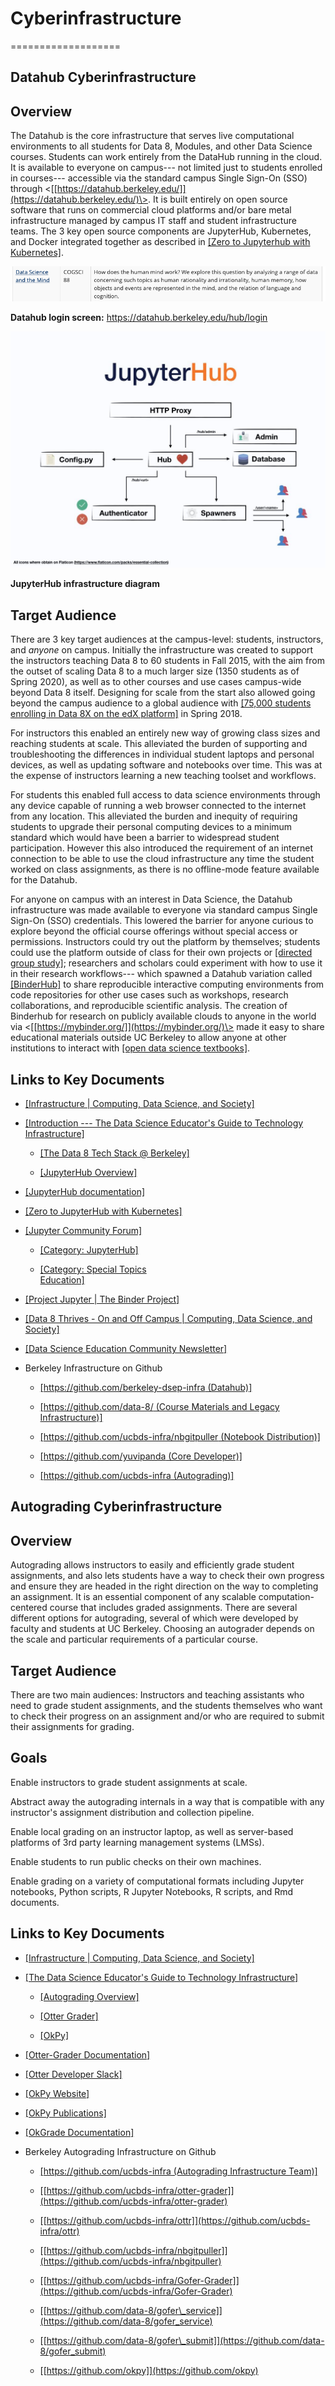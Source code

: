 # Cyberinfrastructure
===================

## Datahub Cyberinfrastructure

## Overview

The Datahub is the core infrastructure that serves live computational
environments to all students for Data 8, Modules, and other Data Science
courses. Students can work entirely from the DataHub running in the
cloud. It is available to everyone on campus--- not limited just to
students enrolled in courses--- accessible via the standard campus
Single Sign-On (SSO) through
\<[[https://datahub.berkeley.edu/]](https://datahub.berkeley.edu/)\>.
It is built entirely on open source software that runs on commercial
cloud platforms and/or bare metal infrastructure managed by campus IT
staff and student infrastructure teams. The 3 key open source components
are JupyterHub, Kubernetes, and Docker integrated together as described
in [[Zero to Jupyterhub with
Kubernetes]](https://zero-to-jupyterhub.readthedocs.io/en/latest/).

[![](media/media/image1.png)](https://datahub.berkeley.edu/hub/login)

**Datahub login screen:** https://datahub.berkeley.edu/hub/login

[![](media/media/image2.jpg)](https://jupyterhub.readthedocs.io/en/stable/index.html)

**JupyterHub infrastructure diagram**

## Target Audience

There are 3 key target audiences at the campus-level: students,
instructors, and *anyone* on campus. Initially the infrastructure was
created to support the instructors teaching Data 8 to 60 students in
Fall 2015, with the aim from the outset of scaling Data 8 to a much
larger size (1350 students as of Spring 2020), as well as to other
courses and use cases campus-wide beyond Data 8 itself. Designing for
scale from the start also allowed going beyond the campus audience to a
global audience with [[75,000 students enrolling in Data 8X on the edX
platform]](https://data.berkeley.edu/news/data-8-thrives-and-campus#main-inner:~:text=Data%208%20Extends%20Beyond%20Berkeley)
in Spring 2018.

For instructors this enabled an entirely new way of growing class sizes
and reaching students at scale. This alleviated the burden of supporting
and troubleshooting the differences in individual student laptops and
personal devices, as well as updating software and notebooks over time.
This was at the expense of instructors learning a new teaching toolset
and workflows.

For students this enabled full access to data science environments
through any device capable of running a web browser connected to the
internet from any location. This alleviated the burden and inequity of
requiring students to upgrade their personal computing devices to a
minimum standard which would have been a barrier to widespread student
participation. However this also introduced the requirement of an
internet connection to be able to use the cloud infrastructure any time
the student worked on class assignments, as there is no offline-mode
feature available for the Datahub.

For anyone on campus with an interest in Data Science, the Datahub
infrastructure was made available to everyone via standard campus Single
Sign-On (SSO) credentials. This lowered the barrier for anyone curious
to explore beyond the official course offerings without special access
or permissions. Instructors could try out the platform by themselves;
students could use the platform outside of class for their own projects
or [[directed group
study]](https://classes.berkeley.edu/content/2019-Fall-INFO-298-002-GRP-002);
researchers and scholars could experiment with how to use it in their
research workflows--- which spawned a Datahub variation called
[[BinderHub]](https://jupyter.org/binder) to share
reproducible interactive computing environments from code repositories
for other use cases such as workshops, research collaborations, and
reproducible scientific analysis. The creation of Binderhub for research
on publicly available clouds to anyone in the world via
\<[[https://mybinder.org/]](https://mybinder.org/)\> made it
easy to share educational materials outside UC Berkeley to allow anyone
at other institutions to interact with [[open data science
textbooks]](https://www.inferentialthinking.com/chapters/08/Functions_and_Tables.html).

## Links to Key Documents

-   [[Infrastructure \| Computing, Data Science, and
     Society]](https://data.berkeley.edu/external/infrastructure)

-   [[Introduction --- The Data Science Educator\'s Guide to Technology
     Infrastructure]](https://ucbds-infra.github.io/ds-course-infra-guide/intro.html)

    -   [[The Data 8 Tech Stack @
         Berkeley]](https://ucbds-infra.github.io/ds-course-infra-guide/jupyterhub/data8.html)

    -   [[JupyterHub
         Overview]](https://ucbds-infra.github.io/ds-course-infra-guide/jupyterhub/intro.html)

-   [[JupyterHub
     documentation]](https://jupyterhub.readthedocs.io/en/stable/index.html)

-   [[Zero to JupyterHub with
     Kubernetes]](https://zero-to-jupyterhub.readthedocs.io/en/latest/)

-   [[Jupyter Community
     Forum]](https://discourse.jupyter.org/)

    -   [[Category:
         JupyterHub]](https://discourse.jupyter.org/c/jupyterhub/10)

    -   [[Category: Special Topics \
         Education]](https://discourse.jupyter.org/c/special-topics/education/35)

-   [[Project Jupyter \| The Binder
     Project]](https://jupyter.org/binder)

-   [[Data 8 Thrives - On and Off Campus \| Computing, Data Science, and
     Society]](https://data.berkeley.edu/news/data-8-thrives-and-campus)

-   [[Data Science Education Community
     Newsletter]](https://datascienceeducation.substack.com/p/uc-berkeleys-data-science-newsletter)

-   Berkeley Infrastructure on Github

    -   [[https://github.com/berkeley-dsep-infra
         (Datahub)]](https://github.com/berkeley-dsep-infra)

    -   [[https://github.com/data-8/ (Course Materials and Legacy
         Infrastructure)]](https://github.com/data-8/)

    -   [[https://github.com/ucbds-infra/nbgitpuller (Notebook
         Distribution)]](https://github.com/ucbds-infra/nbgitpuller#nbgitpuller)

    -   [[https://github.com/yuvipanda (Core
         Developer)]](https://github.com/yuvipanda)

    -   [[https://github.com/ucbds-infra
         (Autograding)]](https://github.com/ucbds-infra)


## Autograding Cyberinfrastructure

## Overview

Autograding allows instructors to easily and efficiently grade student
assignments, and also lets students have a way to check their own
progress and ensure they are headed in the right direction on the way to
completing an assignment. It is an essential component of any scalable
computation-centered course that includes graded assignments. There are
several different options for autograding, several of which were
developed by faculty and students at UC Berkeley. Choosing an autograder
depends on the scale and particular requirements of a particular course.

## Target Audience

There are two main audiences: Instructors and teaching assistants who
need to grade student assignments, and the students themselves who want
to check their progress on an assignment and/or who are required to
submit their assignments for grading.

## Goals

Enable instructors to grade student assignments at scale.

Abstract away the autograding internals in a way that is compatible with
any instructor\'s assignment distribution and collection pipeline.

Enable local grading on an instructor laptop, as well as server-based
platforms of 3rd party learning management systems (LMSs).

Enable students to run public checks on their own machines.

Enable grading on a variety of computational formats including Jupyter
notebooks, Python scripts, R Jupyter Notebooks, R scripts, and Rmd
documents.


## Links to Key Documents

-   [[Infrastructure \| Computing, Data Science, and
     Society]](https://data.berkeley.edu/external/infrastructure)

-   [[The Data Science Educator\'s Guide to Technology
     Infrastructure]](https://ucbds-infra.github.io/ds-course-infra-guide/intro.html)

    -   [[Autograding
         Overview]](https://ucbds-infra.github.io/ds-course-infra-guide/autograding/intro.html)

    -   [[Otter
         Grader]](https://ucbds-infra.github.io/ds-course-infra-guide/autograding/otter.html)

    -   [[OkPy]](https://ucbds-infra.github.io/ds-course-infra-guide/autograding/okpy.html)

-   [[Otter-Grader
     Documentation]](https://otter-grader.readthedocs.io/en/latest/)

-   [[Otter Developer
     Slack]](https://otter-grader.slack.com/)

-   [[OkPy Website]](https://okpy.org/)

-   [[OkPy
     Publications]](https://okpy.org/about/publications/)

-   [[OkGrade
     Documentation]](https://okgrade.readthedocs.io/en/latest/)

-   Berkeley Autograding Infrastructure on Github

    -   [[https://github.com/ucbds-infra (Autograding Infrastructure
         Team)]](https://github.com/ucbds-infra)

    -   [[https://github.com/ucbds-infra/otter-grader]](https://github.com/ucbds-infra/otter-grader)

    -   [[https://github.com/ucbds-infra/ottr]](https://github.com/ucbds-infra/ottr)

    -   [[https://github.com/ucbds-infra/nbgitpuller]](https://github.com/ucbds-infra/nbgitpuller)

    -   [[https://github.com/ucbds-infra/Gofer-Grader]](https://github.com/ucbds-infra/Gofer-Grader)

    -   [[https://github.com/data-8/gofer\_service]](https://github.com/data-8/gofer_service)

    -   [[https://github.com/data-8/gofer\_submit]](https://github.com/data-8/gofer_submit)

    -   [[https://github.com/okpy]](https://github.com/okpy)

